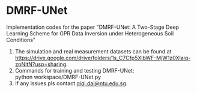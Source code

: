 # DMRF-UNet
Implementation codes for the paper "DMRF-UNet: A Two-Stage Deep Learning Scheme for GPR Data Inversion under Heterogeneous Soil Conditions" 
1. The simulation and real measurement datasets can be found at https://drive.google.com/drive/folders/1s_C7Cfp5XlbWF-MjW1z0XIaiq-zpNltN?usp=sharing.
2. Commands for training and testing DMRF-UNet:\
python workspace/DMRF-UNet.py
3. If any issues pls contact qiqi.dai@ntu.edu.sg.
